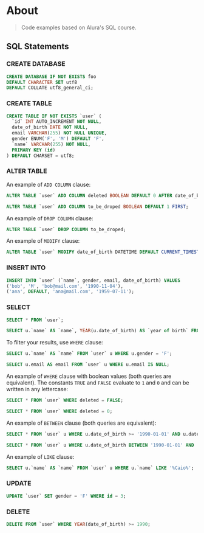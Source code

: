 # About

> Code examples based on Alura's SQL course.

## SQL Statements

### CREATE DATABASE

```sql
CREATE DATABASE IF NOT EXISTS foo
DEFAULT CHARACTER SET utf8
DEFAULT COLLATE utf8_general_ci;
```

### CREATE TABLE

```sql
CREATE TABLE IF NOT EXISTS `user` (
  `id` INT AUTO_INCREMENT NOT NULL,
  date_of_birth DATE NOT NULL,
  email VARCHAR(255) NOT NULL UNIQUE,
  gender ENUM('F', 'M') DEFAULT 'F',
  `name` VARCHAR(255) NOT NULL,
  PRIMARY KEY (id)
) DEFAULT CHARSET = utf8;
```

### ALTER TABLE

An example of `ADD COLUMN` clause:

```sql
ALTER TABLE `user` ADD COLUMN deleted BOOLEAN DEFAULT 0 AFTER date_of_birth;

ALTER TABLE `user` ADD COLUMN to_be_droped BOOLEAN DEFAULT 1 FIRST;
```

An example of `DROP COLUMN` clause:

```sql
ALTER TABLE `user` DROP COLUMN to_be_droped;
```

An example of `MODIFY` clause:

```sql
ALTER TABLE `user` MODIFY date_of_birth DATETIME DEFAULT CURRENT_TIMESTAMP;
```

### INSERT INTO

```sql
INSERT INTO `user` (`name`, gender, email, date_of_birth) VALUES
('bob', 'M', 'bob@mail.com', '1990-11-04'),
('ana', DEFAULT, 'ana@mail.com', '1959-07-11');
```

### SELECT

```sql
SELECT * FROM `user`;

SELECT u.`name` AS `name`, YEAR(u.date_of_birth) AS `year of birth` FROM `user` u;
```

To filter your results, use `WHERE` clause:

```sql
SELECT u.`name` AS `name` FROM `user` u WHERE u.gender = 'F';

SELECT u.email AS email FROM `user` u WHERE u.email IS NULL;
```

An example of `WHERE` clause with boolean values (both queries are equivalent). The constants `TRUE` and `FALSE` evaluate to `1` and `0` and can be written in any lettercase:

```sql
SELECT * FROM `user` WHERE deleted = FALSE;

SELECT * FROM `user` WHERE deleted = 0;
```

An example of `BETWEEN` clause (both queries are equivalent):

```sql
SELECT * FROM `user` u WHERE u.date_of_birth >= '1990-01-01' AND u.date_of_birth <= '1999-12-31';

SELECT * FROM `user` u WHERE u.date_of_birth BETWEEN '1990-01-01' AND '1999-12-31';
```

An example of `LIKE` clause:

```sql
SELECT u.`name` AS `name` FROM `user` u WHERE u.`name` LIKE '%Caio%';
```

### UPDATE

```sql
UPDATE `user` SET gender = 'F' WHERE id = 3;
```

### DELETE

```sql
DELETE FROM `user` WHERE YEAR(date_of_birth) >= 1990;
```
